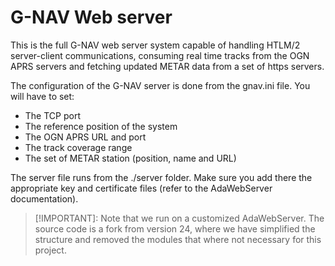 # G-NAV Web server

This is the full G-NAV web server system capable of handling HTLM/2 server-client communications, consuming real time tracks from the OGN APRS servers and fetching updated METAR data from a set of https servers.

The configuration of the G-NAV server is done from the gnav.ini file. You will have to set:

- The TCP port
- The reference position of the system
- The OGN APRS URL and port
- The track coverage range
- The set of METAR station (position, name and URL)

The server file runs from the ./server folder. Make sure you add there the appropriate key and certificate files (refer to the AdaWebServer documentation).

>[!IMPORTANT]: Note that we run on a customized AdaWebServer. The source code is a fork from version 24, where we have simplified the structure and removed the modules that where not necessary for this project.
